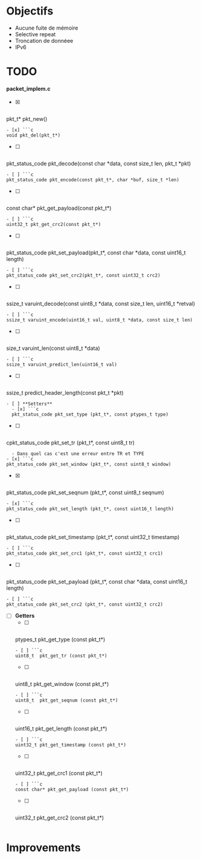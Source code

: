 Objectifs
=================
- Aucune fuite de mémoire
- Selective repeat
- Troncation de donnéee
- IPv6


TODO
=================
#### packet_implem.c ####
- [x] ```c
pkt_t* pkt_new()
```
- [x] ```c
void pkt_del(pkt_t*)
```
- [ ] ```c
pkt_status_code pkt_decode(const char *data, const size_t len, pkt_t *pkt)
```
- [ ] ```c
pkt_status_code pkt_encode(const pkt_t*, char *buf, size_t *len)
```
- [ ] ```c
const char* pkt_get_payload(const pkt_t*)
```
- [ ] ```c
uint32_t pkt_get_crc2(const pkt_t*)
```
- [ ] ```c
pkt_status_code pkt_set_payload(pkt_t*, const char *data, const uint16_t length)
```
- [ ] ```c
pkt_status_code pkt_set_crc2(pkt_t*, const uint32_t crc2)
```
- [ ] ```c
ssize_t varuint_decode(const uint8_t *data, const size_t len, uint16_t *retval)
```
- [ ] ```c
ssize_t varuint_encode(uint16_t val, uint8_t *data, const size_t len)
```
- [ ] ```c
size_t varuint_len(const uint8_t *data)
```
- [ ] ```c
ssize_t varuint_predict_len(uint16_t val)
```
- [ ] ```c
ssize_t predict_header_length(const pkt_t *pkt)
```
- [ ] **Setters**
  - [x] ```c
  pkt_status_code pkt_set_type (pkt_t*, const ptypes_t type)
  ```
  - [ ] ```c
  cpkt_status_code pkt_set_tr (pkt_t*, const uint8_t tr)
  ```
    - Dans quel cas c'est une erreur entre TR et TYPE
  - [x] ```c
  pkt_status_code pkt_set_window (pkt_t*, const uint8_t window)
  ```
  - [x] ```c
  pkt_status_code pkt_set_seqnum (pkt_t*, const uint8_t seqnum)
  ```
  - [x] ```c
  pkt_status_code pkt_set_length (pkt_t*, const uint16_t length)
  ```
  - [ ] ```c
  pkt_status_code pkt_set_timestamp (pkt_t*, const uint32_t timestamp)
  ```
  - [ ] ```c
  pkt_status_code pkt_set_crc1 (pkt_t*, const uint32_t crc1)
  ```
  - [ ] ```c
  pkt_status_code pkt_set_payload (pkt_t*, const char *data, const uint16_t length)
  ```
  - [ ] ```c
  pkt_status_code pkt_set_crc2 (pkt_t*, const uint32_t crc2)
  ```
- [ ] **Getters**
  - [ ] ```c
  ptypes_t pkt_get_type (const pkt_t*)
  ```
  - [ ] ```c
  uint8_t  pkt_get_tr (const pkt_t*)
  ```
  - [ ] ```c
  uint8_t  pkt_get_window (const pkt_t*)
  ```
  - [ ] ```c
  uint8_t  pkt_get_seqnum (const pkt_t*)
  ```
  - [ ] ```c
  uint16_t pkt_get_length (const pkt_t*)
  ```
  - [ ] ```c
  uint32_t pkt_get_timestamp (const pkt_t*)
  ```
  - [ ] ```c
  uint32_t pkt_get_crc1 (const pkt_t*)
  ```
  - [ ] ```c
  const char* pkt_get_payload (const pkt_t*)
  ```
  - [ ] ```c
  uint32_t pkt_get_crc2 (const pkt_t*)
  ```

Improvements
=================
